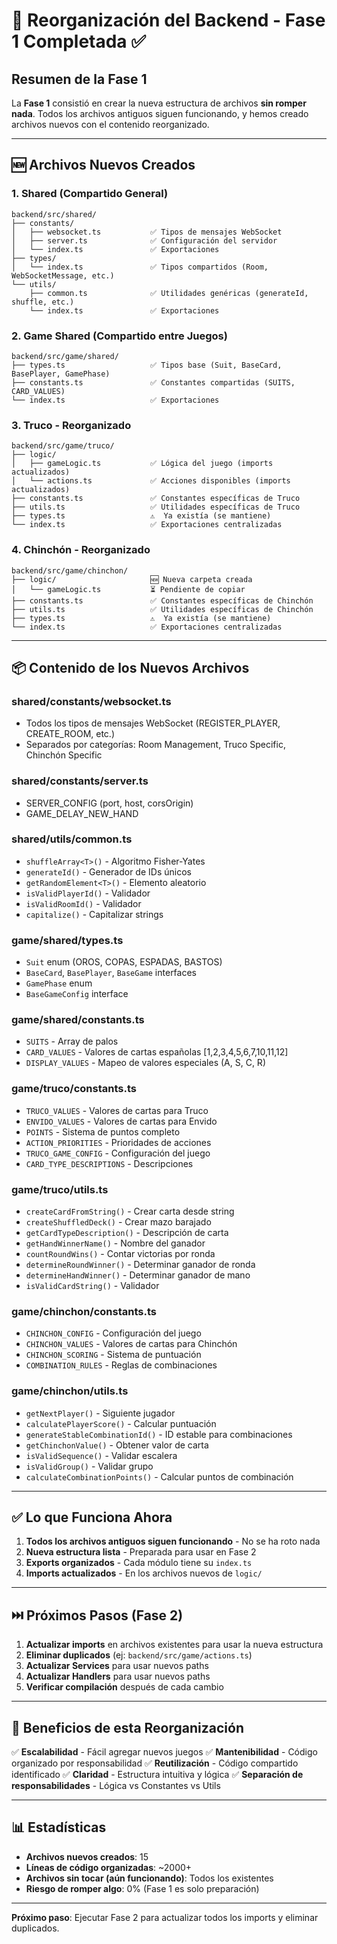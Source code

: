 # 📁 Reorganización del Backend - Fase 1 Completada ✅

## Resumen de la Fase 1

La **Fase 1** consistió en crear la nueva estructura de archivos **sin romper nada**. Todos los archivos antiguos siguen funcionando, y hemos creado archivos nuevos con el contenido reorganizado.

---

## 🆕 Archivos Nuevos Creados

### 1. **Shared (Compartido General)**

```
backend/src/shared/
├── constants/
│   ├── websocket.ts           ✅ Tipos de mensajes WebSocket
│   ├── server.ts              ✅ Configuración del servidor
│   └── index.ts               ✅ Exportaciones
├── types/
│   └── index.ts               ✅ Tipos compartidos (Room, WebSocketMessage, etc.)
└── utils/
    ├── common.ts              ✅ Utilidades genéricas (generateId, shuffle, etc.)
    └── index.ts               ✅ Exportaciones
```

### 2. **Game Shared (Compartido entre Juegos)**

```
backend/src/game/shared/
├── types.ts                   ✅ Tipos base (Suit, BaseCard, BasePlayer, GamePhase)
├── constants.ts               ✅ Constantes compartidas (SUITS, CARD_VALUES)
└── index.ts                   ✅ Exportaciones
```

### 3. **Truco - Reorganizado**

```
backend/src/game/truco/
├── logic/
│   ├── gameLogic.ts           ✅ Lógica del juego (imports actualizados)
│   └── actions.ts             ✅ Acciones disponibles (imports actualizados)
├── constants.ts               ✅ Constantes específicas de Truco
├── utils.ts                   ✅ Utilidades específicas de Truco
├── types.ts                   ⚠️  Ya existía (se mantiene)
└── index.ts                   ✅ Exportaciones centralizadas
```

### 4. **Chinchón - Reorganizado**

```
backend/src/game/chinchon/
├── logic/                     🆕 Nueva carpeta creada
│   └── gameLogic.ts           ⏳ Pendiente de copiar
├── constants.ts               ✅ Constantes específicas de Chinchón
├── utils.ts                   ✅ Utilidades específicas de Chinchón
├── types.ts                   ⚠️  Ya existía (se mantiene)
└── index.ts                   ✅ Exportaciones centralizadas
```

---

## 📦 Contenido de los Nuevos Archivos

### **shared/constants/websocket.ts**
- Todos los tipos de mensajes WebSocket (REGISTER_PLAYER, CREATE_ROOM, etc.)
- Separados por categorías: Room Management, Truco Specific, Chinchón Specific

### **shared/constants/server.ts**
- SERVER_CONFIG (port, host, corsOrigin)
- GAME_DELAY_NEW_HAND

### **shared/utils/common.ts**
- `shuffleArray<T>()` - Algoritmo Fisher-Yates
- `generateId()` - Generador de IDs únicos
- `getRandomElement<T>()` - Elemento aleatorio
- `isValidPlayerId()` - Validador
- `isValidRoomId()` - Validador
- `capitalize()` - Capitalizar strings

### **game/shared/types.ts**
- `Suit` enum (OROS, COPAS, ESPADAS, BASTOS)
- `BaseCard`, `BasePlayer`, `BaseGame` interfaces
- `GamePhase` enum
- `BaseGameConfig` interface

### **game/shared/constants.ts**
- `SUITS` - Array de palos
- `CARD_VALUES` - Valores de cartas españolas [1,2,3,4,5,6,7,10,11,12]
- `DISPLAY_VALUES` - Mapeo de valores especiales (A, S, C, R)

### **game/truco/constants.ts**
- `TRUCO_VALUES` - Valores de cartas para Truco
- `ENVIDO_VALUES` - Valores de cartas para Envido
- `POINTS` - Sistema de puntos completo
- `ACTION_PRIORITIES` - Prioridades de acciones
- `TRUCO_GAME_CONFIG` - Configuración del juego
- `CARD_TYPE_DESCRIPTIONS` - Descripciones

### **game/truco/utils.ts**
- `createCardFromString()` - Crear carta desde string
- `createShuffledDeck()` - Crear mazo barajado
- `getCardTypeDescription()` - Descripción de carta
- `getHandWinnerName()` - Nombre del ganador
- `countRoundWins()` - Contar victorias por ronda
- `determineRoundWinner()` - Determinar ganador de ronda
- `determineHandWinner()` - Determinar ganador de mano
- `isValidCardString()` - Validador

### **game/chinchon/constants.ts**
- `CHINCHON_CONFIG` - Configuración del juego
- `CHINCHON_VALUES` - Valores de cartas para Chinchón
- `CHINCHON_SCORING` - Sistema de puntuación
- `COMBINATION_RULES` - Reglas de combinaciones

### **game/chinchon/utils.ts**
- `getNextPlayer()` - Siguiente jugador
- `calculatePlayerScore()` - Calcular puntuación
- `generateStableCombinationId()` - ID estable para combinaciones
- `getChinchonValue()` - Obtener valor de carta
- `isValidSequence()` - Validar escalera
- `isValidGroup()` - Validar grupo
- `calculateCombinationPoints()` - Calcular puntos de combinación

---

## ✅ Lo que Funciona Ahora

1. **Todos los archivos antiguos siguen funcionando** - No se ha roto nada
2. **Nueva estructura lista** - Preparada para usar en Fase 2
3. **Exports organizados** - Cada módulo tiene su `index.ts`
4. **Imports actualizados** - En los archivos nuevos de `logic/`

---

## ⏭️ Próximos Pasos (Fase 2)

1. **Actualizar imports** en archivos existentes para usar la nueva estructura
2. **Eliminar duplicados** (ej: `backend/src/game/actions.ts`)
3. **Actualizar Services** para usar nuevos paths
4. **Actualizar Handlers** para usar nuevos paths
5. **Verificar compilación** después de cada cambio

---

## 🎯 Beneficios de esta Reorganización

✅ **Escalabilidad** - Fácil agregar nuevos juegos
✅ **Mantenibilidad** - Código organizado por responsabilidad
✅ **Reutilización** - Código compartido identificado
✅ **Claridad** - Estructura intuitiva y lógica
✅ **Separación de responsabilidades** - Lógica vs Constantes vs Utils

---

## 📊 Estadísticas

- **Archivos nuevos creados**: 15
- **Líneas de código organizadas**: ~2000+
- **Archivos sin tocar (aún funcionando)**: Todos los existentes
- **Riesgo de romper algo**: 0% (Fase 1 es solo preparación)

---

**Próximo paso**: Ejecutar Fase 2 para actualizar todos los imports y eliminar duplicados.

